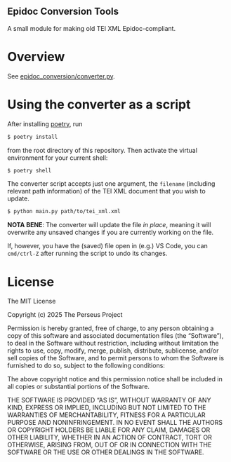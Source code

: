 Epidoc Conversion Tools
------

A small module for making old TEI XML Epidoc-compliant.

# Overview

See [epidoc_conversion/converter.py](epidoc_conversion/converter.py).

# Using the converter as a script

After installing [poetry](https://python-poetry.org/docs/), run

```sh
$ poetry install
```

from the root directory of this repository. Then activate the virtual environment for your current shell:

```sh
$ poetry shell
```

The converter script accepts just one argument, the `filename` (including relevant path information) of the TEI XML document that you wish to update.


```sh
$ python main.py path/to/tei_xml.xml
```

**NOTA BENE**: The converter will update the file _in place_, meaning it will overwrite any unsaved changes if you are currently working on the file.

If, however, you have the (saved) file open in (e.g.) VS Code, you can `cmd/ctrl-Z` after running the script to undo its changes.

# License

The MIT License

Copyright (c) 2025 The Perseus Project

Permission is hereby granted, free of charge, to any person obtaining a copy of this software and associated documentation files (the “Software”), to deal in the Software without restriction, including without limitation the rights to use, copy, modify, merge, publish, distribute, sublicense, and/or sell copies of the Software, and to permit persons to whom the Software is furnished to do so, subject to the following conditions:

The above copyright notice and this permission notice shall be included in all copies or substantial portions of the Software.

THE SOFTWARE IS PROVIDED “AS IS”, WITHOUT WARRANTY OF ANY KIND, EXPRESS OR IMPLIED, INCLUDING BUT NOT LIMITED TO THE WARRANTIES OF MERCHANTABILITY, FITNESS FOR A PARTICULAR PURPOSE AND NONINFRINGEMENT. IN NO EVENT SHALL THE AUTHORS OR COPYRIGHT HOLDERS BE LIABLE FOR ANY CLAIM, DAMAGES OR OTHER LIABILITY, WHETHER IN AN ACTION OF CONTRACT, TORT OR OTHERWISE, ARISING FROM, OUT OF OR IN CONNECTION WITH THE SOFTWARE OR THE USE OR OTHER DEALINGS IN THE SOFTWARE.
